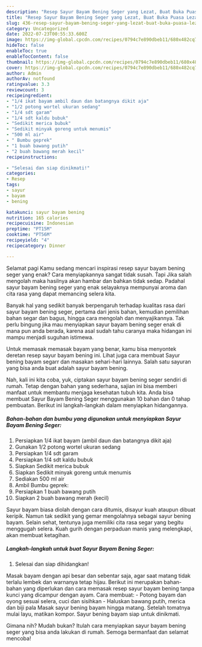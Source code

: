 ```yaml
---
description: "Resep Sayur Bayam Bening Seger yang Lezat, Buat Buka Puasa Lezat Sekali"
title: "Resep Sayur Bayam Bening Seger yang Lezat, Buat Buka Puasa Lezat Sekali"
slug: 436-resep-sayur-bayam-bening-seger-yang-lezat-buat-buka-puasa-lezat-sekali
category: Uncategorized
date: 2022-07-23T00:55:33.600Z
image: https://img-global.cpcdn.com/recipes/0794c7e890dbeb11/680x482cq70/sayur-bayam-bening-seger-foto-resep-utama.jpg
hideToc: false
enableToc: true
enableTocContent: false
thumbnail: https://img-global.cpcdn.com/recipes/0794c7e890dbeb11/680x482cq70/sayur-bayam-bening-seger-foto-resep-utama.jpg
cover: https://img-global.cpcdn.com/recipes/0794c7e890dbeb11/680x482cq70/sayur-bayam-bening-seger-foto-resep-utama.jpg
author: Admin
authorAv: notfound
ratingvalue: 3.3
reviewcount: 3
recipeingredient:
- "1/4 ikat bayam ambil daun dan batangnya dikit aja"
- "1/2 potong wortel ukuran sedang"
- "1/4 sdt garam"
- "1/4 sdt kaldu bubuk"
- "Sedikit merica bubuk"
- "Sedikit minyak goreng untuk menumis"
- "500 ml air"
- " Bumbu geprek"
- "1 buah bawang putih"
- "2 buah bawang merah kecil"
recipeinstructions:

- "Selesai dan siap dinikmati!"
categories:
- Resep
tags:
- sayur
- bayam
- bening

katakunci: sayur bayam bening 
nutrition: 165 calories
recipecuisine: Indonesian
preptime: "PT15M"
cooktime: "PT56M"
recipeyield: "4"
recipecategory: Dinner

---
```



Selamat pagi Kamu sedang mencari inspirasi resep sayur bayam bening seger yang enak? Cara menyiapkannya sangat tidak susah. Tapi Jika salah mengolah maka hasilnya akan hambar dan bahkan tidak sedap. Padahal sayur bayam bening seger yang enak selayaknya mempunyai aroma dan cita rasa yang dapat memancing selera kita.


Banyak hal yang sedikit banyak berpengaruh terhadap kualitas rasa dari sayur bayam bening seger, pertama dari jenis bahan, kemudian pemilihan bahan segar dan bagus, hingga cara mengolah dan menyajikannya. Tak perlu bingung jika mau menyiapkan sayur bayam bening seger enak di mana pun anda berada, karena asal sudah tahu caranya maka hidangan ini mampu menjadi suguhan istimewa.

Untuk memasak memasak bayam yang benar, kamu bisa menyontek deretan resep sayur bayam bening ini. Lihat juga cara membuat Sayur bening bayam segarr dan masakan sehari-hari lainnya. Salah satu sayuran yang bisa anda buat adalah sayur bayam bening.


Nah, kali ini kita coba, yuk, ciptakan sayur bayam bening seger sendiri di rumah. Tetap dengan bahan yang sederhana, sajian ini bisa memberi manfaat untuk membantu menjaga kesehatan tubuh kita. Anda bisa membuat Sayur Bayam Bening Seger menggunakan 10 bahan dan 0 tahap pembuatan. Berikut ini langkah-langkah dalam menyiapkan hidangannya.

<!--inarticleads1-->

##### Bahan-bahan dan bumbu yang digunakan untuk menyiapkan Sayur Bayam Bening Seger:

1. Persiapkan 1/4 ikat bayam (ambil daun dan batangnya dikit aja)
1. Gunakan 1/2 potong wortel ukuran sedang
1. Persiapkan 1/4 sdt garam
1. Persiapkan 1/4 sdt kaldu bubuk
1. Siapkan Sedikit merica bubuk
1. Siapkan Sedikit minyak goreng untuk menumis
1. Sediakan 500 ml air
1. Ambil  Bumbu geprek:
1. Persiapkan 1 buah bawang putih
1. Siapkan 2 buah bawang merah (kecil)


Sayur bayam biasa diolah dengan cara ditumis, disayur kuah ataupun dibuat keripik. Namun tak sedikit yang gemar mengolahnya sebagai sayur bening bayam. Selain sehat, tentunya juga memiliki cita rasa segar yang begitu menggugah selera. Kuah gurih dengan perpaduan manis yang melengkapi, akan membuat ketagihan. 

<!--inarticleads2-->

##### Langkah-langkah untuk buat Sayur Bayam Bening Seger:


1. Selesai dan siap dihidangkan!

Masak bayam dengan api besar dan sebentar saja, agar saat matang tidak terlalu lembek dan warnanya tetap hijau. Berikut ini merupakan bahan-bahan yang diperlukan dan cara memasak resep sayur bayam bening tanpa kunci yang dicampur dengan ayam. Cara membuat: - Potong bayam dan oyong sesuai selera, cuci dan sisihkan - Haluskan bawang putih, merica dan biji pala Masak sayur bening bayam hingga matang. Setelah tomatnya mulai layu, matikan kompor. Sayur bening bayam siap untuk dinikmati. 

Gimana nih? Mudah bukan? Itulah cara menyiapkan sayur bayam bening seger yang bisa anda lakukan di rumah. Semoga bermanfaat dan selamat mencoba!
